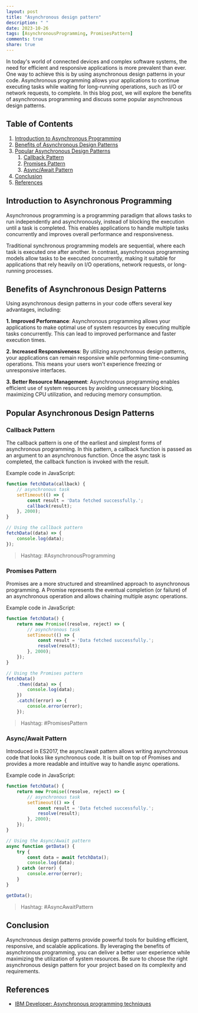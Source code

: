 ```yaml
---
layout: post
title: "Asynchronous design pattern"
description: " "
date: 2023-10-26
tags: [AsynchronousProgramming, PromisesPattern]
comments: true
share: true
---
```


In today's world of connected devices and complex software systems, the need for efficient and responsive applications is more prevalent than ever. One way to achieve this is by using asynchronous design patterns in your code. Asynchronous programming allows your applications to continue executing tasks while waiting for long-running operations, such as I/O or network requests, to complete. In this blog post, we will explore the benefits of asynchronous programming and discuss some popular asynchronous design patterns.

## Table of Contents
1. [Introduction to Asynchronous Programming](#introduction-to-asynchronous-programming)
2. [Benefits of Asynchronous Design Patterns](#benefits-of-asynchronous-design-patterns)
3. [Popular Asynchronous Design Patterns](#popular-asynchronous-design-patterns)
    1. [Callback Pattern](#callback-pattern)
    2. [Promises Pattern](#promises-pattern)
    3. [Async/Await Pattern](#async-await-pattern)
4. [Conclusion](#conclusion)
5. [References](#references)

## Introduction to Asynchronous Programming
Asynchronous programming is a programming paradigm that allows tasks to run independently and asynchronously, instead of blocking the execution until a task is completed. This enables applications to handle multiple tasks concurrently and improves overall performance and responsiveness.

Traditional synchronous programming models are sequential, where each task is executed one after another. In contrast, asynchronous programming models allow tasks to be executed concurrently, making it suitable for applications that rely heavily on I/O operations, network requests, or long-running processes.

## Benefits of Asynchronous Design Patterns
Using asynchronous design patterns in your code offers several key advantages, including:

**1. Improved Performance**: Asynchronous programming allows your applications to make optimal use of system resources by executing multiple tasks concurrently. This can lead to improved performance and faster execution times.

**2. Increased Responsiveness**: By utilizing asynchronous design patterns, your applications can remain responsive while performing time-consuming operations. This means your users won't experience freezing or unresponsive interfaces.

**3. Better Resource Management**: Asynchronous programming enables efficient use of system resources by avoiding unnecessary blocking, maximizing CPU utilization, and reducing memory consumption.

## Popular Asynchronous Design Patterns

### Callback Pattern
The callback pattern is one of the earliest and simplest forms of asynchronous programming. In this pattern, a callback function is passed as an argument to an asynchronous function. Once the async task is completed, the callback function is invoked with the result.

Example code in JavaScript:

```javascript
function fetchData(callback) {
    // asynchronous task
    setTimeout(() => {
        const result = 'Data fetched successfully.';
        callback(result);
    }, 2000);
}

// Using the callback pattern
fetchData((data) => {
    console.log(data);
});
```
> Hashtag: #AsynchronousProgramming

### Promises Pattern
Promises are a more structured and streamlined approach to asynchronous programming. A Promise represents the eventual completion (or failure) of an asynchronous operation and allows chaining multiple async operations.

Example code in JavaScript:

```javascript
function fetchData() {
    return new Promise((resolve, reject) => {
        // asynchronous task
        setTimeout(() => {
            const result = 'Data fetched successfully.';
            resolve(result);
        }, 2000);
    });
}

// Using the Promises pattern
fetchData()
    .then((data) => {
        console.log(data);
    })
    .catch((error) => {
        console.error(error);
    });
```
> Hashtag: #PromisesPattern

### Async/Await Pattern
Introduced in ES2017, the async/await pattern allows writing asynchronous code that looks like synchronous code. It is built on top of Promises and provides a more readable and intuitive way to handle async operations.

Example code in JavaScript:

```javascript
function fetchData() {
    return new Promise((resolve, reject) => {
        // asynchronous task
        setTimeout(() => {
            const result = 'Data fetched successfully.';
            resolve(result);
        }, 2000);
    });
}

// Using the Async/Await pattern
async function getData() {
    try {
        const data = await fetchData();
        console.log(data);
    } catch (error) {
        console.error(error);
    }
}

getData();
```
> Hashtag: #AsyncAwaitPattern

## Conclusion
Asynchronous design patterns provide powerful tools for building efficient, responsive, and scalable applications. By leveraging the benefits of asynchronous programming, you can deliver a better user experience while maximizing the utilization of system resources. Be sure to choose the right asynchronous design pattern for your project based on its complexity and requirements.

## References
- [IBM Developer: Asynchronous programming techniques](https://developer.ibm.com/tutorials/j-asyncprog/)